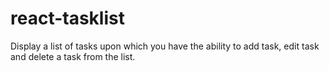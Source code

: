 # react-tasklist
Display a list of tasks upon which you have the ability to add task, edit task and delete a task from the list.

